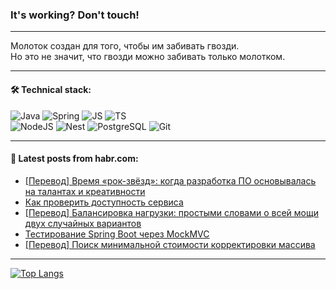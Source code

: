 ### It's working? Don't touch!

---
Молоток создан для того, чтобы им забивать гвозди. <br>
Но это не значит, что гвозди можно забивать только молотком.

---

#### 🛠️ Technical stack:

![Java](https://img.shields.io/badge/Java-informational?logo=Oracle&style=flat&logoColor=white&color=FF4500)
![Spring](https://img.shields.io/badge/SpringBoot-informational?logo=SpringBoot&style=flat&logoColor=white&color=6495ED)
![JS](https://img.shields.io/badge/JS-informational?logo=javaScript&style=flat&logoColor=black&color=F7Df1E)
![TS](https://img.shields.io/badge/TypeScript-informational?logo=typeScript&style=flat&logoColor=black&color=0667A8)  <br>
![NodeJS](https://img.shields.io/badge/NodeJS-informational?logo=node.js&style=flat&logoColor=white&color=43853D)
![Nest](https://img.shields.io/badge/NestJS-informational?logo=NestJS&style=flat&logoColor=white&color=red)
![PostgreSQL](https://img.shields.io/badge/PostgreSQL-informational?logo=PostgreSQL&style=flat&logoColor=white&color=DAA520)
![Git](https://img.shields.io/badge/Git-informational?logo=git&style=flat&logoColor=white&color=778899)

___

#### 💬 Latest posts from habr.com:

<!-- BLOG-POST-LIST:START -->
- [[Перевод] Время «рок-звёзд»: когда разработка ПО основывалась на талантах и креативности](https://habr.com/ru/companies/ruvds/articles/746198/?utm_source=habrahabr&utm_medium=rss&utm_campaign=746198)
- [Как проверить доступность сервиса](https://habr.com/ru/companies/rtlabs/articles/746394/?utm_source=habrahabr&utm_medium=rss&utm_campaign=746394)
- [[Перевод] Балансировка нагрузки: простыми словами о всей мощи двух случайных вариантов](https://habr.com/ru/companies/piter/articles/746620/?utm_source=habrahabr&utm_medium=rss&utm_campaign=746620)
- [Тестирование Spring Boot через MockMVC](https://habr.com/ru/companies/otus/articles/746414/?utm_source=habrahabr&utm_medium=rss&utm_campaign=746414)
- [[Перевод] Поиск минимальной стоимости корректировки массива](https://habr.com/ru/companies/otus/articles/746512/?utm_source=habrahabr&utm_medium=rss&utm_campaign=746512)
<!-- BLOG-POST-LIST:END -->

---
[![Top Langs](https://github-readme-stats-git-master-advtsetting-gmailcom.vercel.app/api/top-langs/?username=zloylis&langs_count=10&hide_title=false&title_color=e6edf3&size_weight=0.5&count_weight=0.5&layout=compact&hide_border=true&theme=dracula)](https://github.com/zloylis)

<!-- ![GitHub stats](https://github-readme-stats-git-master-advtsetting-gmailcom.vercel.app/api?username=zloylis&show_icons=true&hide_border=true&theme=dracula&hide_title=true&include_all_commits=true&count_private=true&hide=contribs&hide_rank=true) -->
